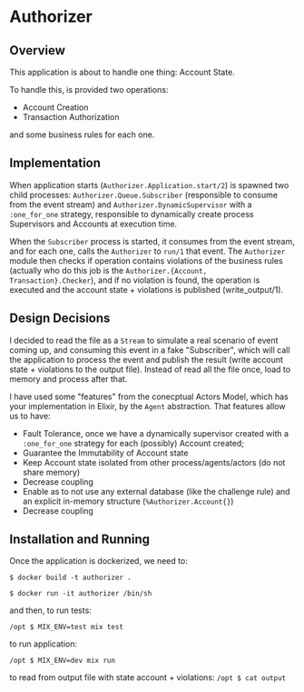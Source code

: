 # Authorizer

## Overview
This application is about to handle one thing: Account State.

To handle this, is provided two operations:
  
  - Account Creation
  - Transaction Authorization

and some business rules for each one.

## Implementation
When application starts (`Authorizer.Application.start/2`) is spawned two child processes: `Authorizer.Queue.Subscriber` (responsible to consume from the event stream) and `Authorizer.DynamicSupervisor` with a `:one_for_one` strategy, responsible to dynamically create process Supervisors and Accounts at execution time.

When the `Subscriber` process is started, it consumes from the event stream, and for each one, calls the `Authorizer` to `run/1` that event. The `Authorizer` module then checks if operation contains violations of the business rules (actually who do this job is the `Authorizer.{Account, Transaction}.Checker`), and if no violation is found, the operation is executed and the account state + violations is published (write_output/1).

## Design Decisions
I decided to read the file as a `Stream` to simulate a real scenario of event coming up, and consuming this event in a fake "Subscriber", which will call the application to process the event and publish the result (write account state + violations to the output file). Instead of read all the file once, load to memory and process after that.

I have used some "features" from the conecptual Actors Model, which has your implementation in Elixir, by the `Agent` abstraction. That features allow us to have:
  - Fault Tolerance, once we have a dynamically supervisor created with a `:one_for_one` strategy for each (possibly) Account created;
  - Guarantee the Immutability of Account state
  - Keep Account state isolated from other process/agents/actors (do not share memory)
  - Decrease coupling 
  - Enable as to not use any external database (like the challenge rule) and an explicit in-memory structure (`%Authorizer.Account{}`)
  - Decrease coupling 
 
## Installation and Running

Once the application is dockerized, we need to:

`$ docker build -t authorizer .`

`$ docker run -it authorizer /bin/sh`

and then, to run tests:

`/opt $ MIX_ENV=test mix test`

to run application:

`/opt $ MIX_ENV=dev mix run`

to read from output file with state account + violations:
`/opt $ cat output`

